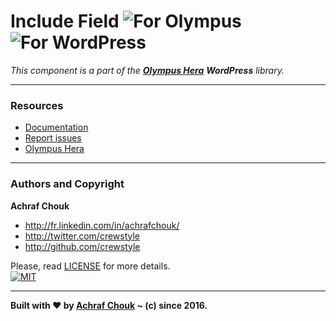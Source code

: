 # Include Field ![For Olympus](https://img.shields.io/badge/for-Olympus-44cc11.svg?style=flat-square) ![For WordPress](https://img.shields.io/badge/for-WordPress-00aadc.svg?style=flat-square)

_This component is a part of the [**Olympus Hera**](https://github.com/crewstyle/OlympusHera) **WordPress** library._  

---

### Resources

  + [Documentation](https://olympus.readme.io/v1.0/docs/include-field)
  + [Report issues](https://github.com/GetOlympus/olympus-include-field/issues)
  + [Olympus Hera](https://github.com/crewstyle/OlympusHera)

---

### Authors and Copyright

**Achraf Chouk**

+ http://fr.linkedin.com/in/achrafchouk/
+ http://twitter.com/crewstyle
+ http://github.com/crewstyle

Please, read [LICENSE](https://github.com/GetOlympus/olympus-include-field/blob/master/LICENSE "LICENSE") for more details.  
[![MIT](https://img.shields.io/badge/license-MIT_License-blue.svg?style=flat-square)](http://opensource.org/licenses/MIT "MIT")  

---

**Built with ♥ by [Achraf Chouk](http://github.com/crewstyle "Achraf Chouk") ~ (c) since 2016.**
